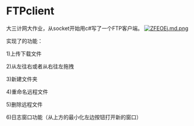 # FTPclient
大三计网大作业，从socket开始用c#写了一个FTP客户端。
[![ZFEOEj.md.png](https://s2.ax1x.com/2019/06/23/ZFEOEj.md.png)](https://imgchr.com/i/ZFEOEj)

实现了的功能：

1)上传下载文件

2)从左往右或者从右往左拖拽

3)新建文件夹

4)重命名远程文件

5)删除远程文件

6)日志窗口功能（从上方的最小化左边按钮打开新的窗口）

